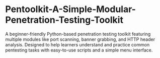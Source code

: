 # Pentoolkit-A-Simple-Modular-Penetration-Testing-Toolkit
A beginner-friendly Python-based penetration testing toolkit featuring multiple modules like port scanning, banner grabbing, and HTTP header analysis. Designed to help learners understand and practice common pentesting tasks with easy-to-use scripts and a simple menu interface.
